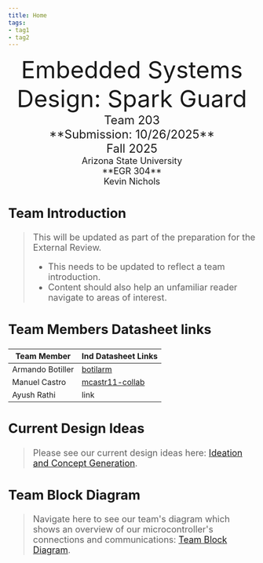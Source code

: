 ```yaml
---
title: Home
tags:
- tag1
- tag2
---
```

<center>
<font size="8">Embedded Systems Design: Spark Guard<br>
<font size="5">Team 203<br>
**Submission: 10/26/2025**<br>
Fall 2025<br>
<font size="4">Arizona State University<br>
**EGR 304**<br>
Kevin Nichols<br>
  

</center>

## Team Introduction
> This will be updated as part of the preparation for the External Review.<br>
>    * This needs to be updated to reflect a team introduction.<br>
>    * Content should also help an unfamiliar reader navigate to areas of interest.


## Team Members Datasheet links

| **Team Member**        |**Ind Datasheet Links** |
| ---------------------- | ------------------------------------------------|
| Armando Botiller       | [botilarm](https://botilarm.github.io/) |
| Manuel Castro          | [mcastr11-collab](https://github.com/mcastr11-collab) |
| Ayush Rathi            | link |

## Current Design Ideas
> Please see our current design ideas here: [Ideation and Concept Generation](https://asu-egr304-2025-f-203.github.io/EGR304-203.github.io/05-design-ideation/).

## Team Block Diagram
> Navigate here to see our team's diagram which shows an overview of our microcontroller's connections and communications: [Team Block Diagram](https://asu-egr304-2025-f-203.github.io/EGR304-203.github.io/06-team-block-diagram/).